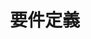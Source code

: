 ---
layout: ./src/html/tag.pug
type: 'tag'
title: '要件定義'
desc: ''
name: 'requirement_difinition'
---